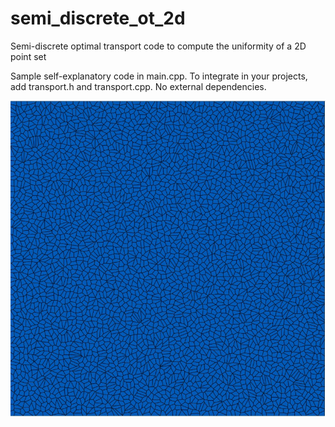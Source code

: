 # semi_discrete_ot_2d
Semi-discrete optimal transport code to compute the uniformity of a 2D point set

Sample self-explanatory code in main.cpp. To integrate in your projects, add transport.h and transport.cpp. No external dependencies.

![screenshot](screenshot.jpg)
